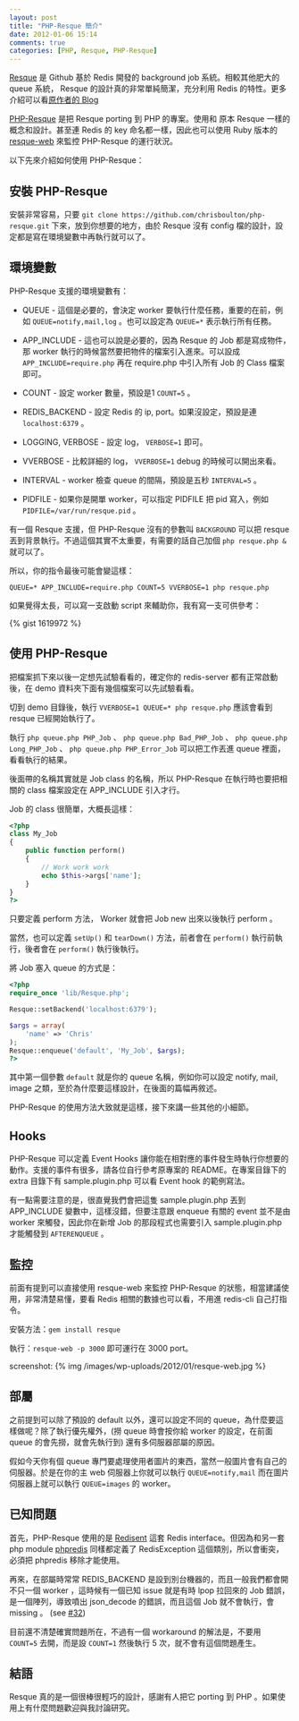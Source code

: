 ```yaml
---
layout: post
title: "PHP-Resque 簡介"
date: 2012-01-06 15:14
comments: true
categories: [PHP, Resque, PHP-Resque]
---
```

[Resque](https://github.com/defunkt/resque) 是 Github 基於 Redis 開發的 background job 系統。相較其他肥大的 queue 系統， Resque 的設計真的非常單純簡潔，充分利用 Redis 的特性。更多介紹可以看[原作者的 Blog](https://github.com/blog/542-introducing-resque)

[PHP-Resque](https://github.com/chrisboulton/php-resque) 是把 Resque porting 到 PHP 的專案。使用和 原本 Resque 一樣的概念和設計。甚至連 Redis 的 key 命名都一樣，因此也可以使用 Ruby 版本的 [resque-web](https://github.com/defunkt/resque-web) 來監控 PHP-Resque 的運行狀況。

以下先來介紹如何使用 PHP-Resque：

## 安裝 PHP-Resque

安裝非常容易，只要 ```git clone https://github.com/chrisboulton/php-resque.git``` 下來，放到你想要的地方，由於 Resque 沒有 config 檔的設計，設定都是寫在環境變數中再執行就可以了。

## 環境變數

PHP-Resque 支援的環境變數有：

* QUEUE - 這個是必要的，會決定 worker 要執行什麼任務，重要的在前，例如 ```QUEUE=notify,mail,log``` 。也可以設定為 ```QUEUE=*``` 表示執行所有任務。

* APP_INCLUDE - 這也可以說是必要的，因為 Resque 的 Job 都是寫成物件，那 worker 執行的時候當然要把物件的檔案引入進來。可以設成 ```APP_INCLUDE=require.php``` 再在 require.php 中引入所有 Job 的 Class 檔案即可。

* COUNT - 設定 worker 數量，預設是1 ```COUNT=5``` 。

* REDIS_BACKEND - 設定 Redis 的 ip, port。如果沒設定，預設是連 ```localhost:6379``` 。

* LOGGING, VERBOSE - 設定 log， ```VERBOSE=1``` 即可。

* VVERBOSE - 比較詳細的 log， ```VVERBOSE=1``` debug 的時候可以開出來看。

* INTERVAL - worker 檢查 queue 的間隔，預設是五秒 ```INTERVAL=5``` 。

* PIDFILE - 如果你是開單 worker，可以指定 PIDFILE 把 pid 寫入，例如 ```PIDFILE=/var/run/resque.pid``` 。

有一個 Resque 支援，但 PHP-Resque 沒有的參數叫 ```BACKGROUND``` 可以把 resque 丟到背景執行。不過這個其實不太重要，有需要的話自己加個 ```php resque.php &``` 就可以了。

所以，你的指令最後可能會變這樣：

```
QUEUE=* APP_INCLUDE=require.php COUNT=5 VVERBOSE=1 php resque.php
```

如果覺得太長，可以寫一支啟動 script 來輔助你，我有寫一支可供參考：

{% gist 1619972 %}

## 使用 PHP-Resque

把檔案抓下來以後一定想先試驗看看的，確定你的 redis-server 都有正常啟動後，在 demo 資料夾下面有幾個檔案可以先試驗看看。

切到 demo 目錄後，執行 ```VVERBOSE=1 QUEUE=* php resque.php``` 應該會看到 resque 已經開始執行了。

執行 ```php queue.php PHP_Job``` 、 ```php queue.php Bad_PHP_Job``` 、 ```php queue.php Long_PHP_Job``` 、 ```php queue.php PHP_Error_Job``` 可以把工作丟進 queue 裡面，看看執行的結果。

後面帶的名稱其實就是 Job class 的名稱，所以 PHP-Resque 在執行時也要把相關的 class 檔案設定在 APP_INCLUDE 引入才行。

Job 的 class 很簡單，大概長這樣：

``` php
<?php
class My_Job
{
    public function perform()
    {
        // Work work work
        echo $this->args['name'];
    }
}
?>
```

只要定義 perform 方法， Worker 就會把 Job new 出來以後執行 perform 。

當然，也可以定義 ```setUp()``` 和 ```tearDown()``` 方法，前者會在 ```perform()``` 執行前執行，後者會在 ```perform()``` 執行後執行。

將 Job 塞入 queue 的方式是：

``` php
<?php
require_once 'lib/Resque.php';

Resque::setBackend('localhost:6379');

$args = array(
    'name' => 'Chris'
);
Resque::enqueue('default', 'My_Job', $args);
?>
```

其中第一個參數 ```default``` 就是你的 queue 名稱，例如你可以設定 notify, mail, image 之類，至於為什麼要這樣設計，在後面的篇幅再敘述。

PHP-Resque 的使用方法大致就是這樣，接下來講一些其他的小細節。

## Hooks

PHP-Resque 可以定義 Event Hooks 讓你能在相對應的事件發生時執行你想要的動作。支援的事件有很多，請各位自行參考原專案的 README。在專案目錄下的 extra 目錄下有 sample.plugin.php 可以看 Event hook 的範例寫法。

有一點需要注意的是，很直覺我們會把這隻 sample.plugin.php 丟到 APP_INCLUDE 變數中，這樣沒錯，但要注意跟 enqueue 有關的 event 並不是由 worker 來觸發，因此你在新增 Job 的那段程式也需要引入 sample.plugin.php 才能觸發到 ```AFTERENQUEUE``` 。

## 監控

前面有提到可以直接使用 resque-web 來監控 PHP-Resque 的狀態，相當建議使用，非常清楚易懂，要看 Redis 相關的數據也可以看，不用進 redis-cli 自己打指令。

安裝方法：```gem install resque```

執行：```resque-web -p 3000``` 即可運行在 3000 port。

screenshot: {% img /images/wp-uploads/2012/01/resque-web.jpg %}

## 部屬

之前提到可以除了預設的 default 以外，還可以設定不同的 queue，為什麼要這樣做呢？除了執行優先權外，(撈 queue 時會按你給 worker 的設定，在前面 queue 的會先撈，就會先執行到) 還有多伺服器部屬的原因。

假如今天你有個 queue 專門要處理使用者圖片的東西，當然一般圖片會有自己的伺服器。於是在你的主 web 伺服器上你就可以執行 ```QUEUE=notify,mail``` 而在圖片伺服器上就可以執行 ```QUEUE=images``` 的 worker。

## 已知問題

首先，PHP-Resque 使用的是 [Redisent](https://github.com/jdp/redisent) 這套 Redis interface。但因為和另一套 php module [phpredis](http://code.google.com/p/phpredis/) 同樣都定義了 RedisException 這個類別，所以會衝突，必須把 phpredis 移除才能使用。

再來，在部屬時常常 REDIS_BACKEND 是設到別台機器的，而且一般我們都會開不只一個 worker ，這時候有一個已知 issue 就是有時 lpop 拉回來的 Job 錯誤，是一個陣列，導致噴出 json_decode 的錯誤，而且這個 Job 就不會執行，會 missing 。 (see [#32](https://github.com/chrisboulton/php-resque/issues/32))

目前還不清楚確實問題所在，不過有一個 workaround 的解法是，不要用 ```COUNT=5``` 去開，而是設 ```COUNT=1``` 然後執行 5 次，就不會有這個問題產生。

## 結語

Resque 真的是一個很棒很輕巧的設計，感謝有人把它 porting 到 PHP 。如果使用上有什麼問題歡迎與我討論研究。